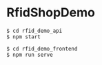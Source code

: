# RfidShopDemo

```
$ cd rfid_demo_api
$ npm start
```

```
$ cd rfid_demo_frontend
$ npm run serve
```
